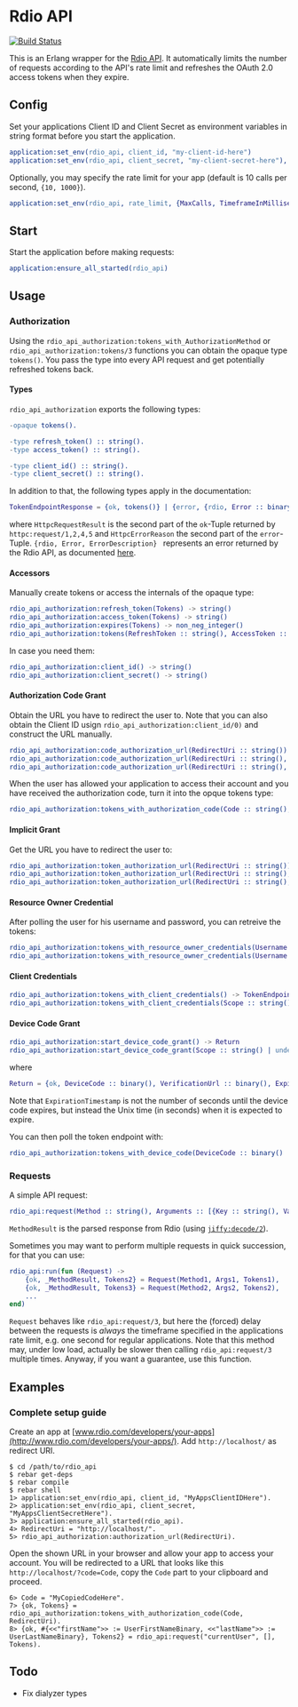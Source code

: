 # Rdio API

[![Build Status](https://travis-ci.org/luisgerhorst/rdio_api.svg)](https://travis-ci.org/luisgerhorst/rdio_api)

This is an Erlang wrapper for the [Rdio API](http://www.rdio.com/developers/). It automatically limits the number of requests according to the API's rate limit and refreshes the OAuth 2.0 access tokens when they expire.

## Config

Set your applications Client ID and Client Secret as environment variables in string format before you start the application.

```erl
application:set_env(rdio_api, client_id, "my-client-id-here")
application:set_env(rdio_api, client_secret, "my-client-secret-here"),
```

Optionally, you may specify the rate limit for your app (default is 10 calls per second, `{10, 1000}`).

```erl
application:set_env(rdio_api, rate_limit, {MaxCalls, TimeframeInMilliseconds})
```

## Start

Start the application before making requests:

```erl
application:ensure_all_started(rdio_api)
```

## Usage

### Authorization

Using the `rdio_api_authorization:tokens_with_AuthorizationMethod` or `rdio_api_authorization:tokens/3` functions you can obtain the opaque type `tokens()`. You pass the type into every API request and get potentially refreshed tokens back.

#### Types

`rdio_api_authorization` exports the following types:

```erl
-opaque tokens().

-type refresh_token() :: string().
-type access_token() :: string().

-type client_id() :: string().
-type client_secret() :: string().
```

In addition to that, the following types apply in the documentation:

```erl
TokenEndpointResponse = {ok, tokens()} | {error, {rdio, Error :: binary(), ErrorDescription :: binary()} | {unexpected_response, HttpcRequestResult} | {httpc, HttpcErrorReason}}
```

where `HttpcRequestResult` is the second part of the `ok`-Tuple returned by `httpc:request/1,2,4,5` and `HttpcErrorReason` the second part of the `error`-Tuple. `{rdio, Error, ErrorDescription}
` represents an error returned by the Rdio API, as documented [here](http://www.rdio.com/developers/docs/web-service/oauth2/overview/ref-failure).

#### Accessors

Manually create tokens or access the internals of the opaque type:

```erl
rdio_api_authorization:refresh_token(Tokens) -> string()
rdio_api_authorization:access_token(Tokens) -> string()
rdio_api_authorization:expires(Tokens) -> non_neg_integer()
rdio_api_authorization:tokens(RefreshToken :: string(), AccessToken :: string(), ExpirationTimestamp :: non_neg_integer()) -> tokens()
```

In case you need them:

```erl
rdio_api_authorization:client_id() -> string()
rdio_api_authorization:client_secret() -> string()
```

#### Authorization Code Grant

Obtain the URL you have to redirect the user to. Note that you can also obtain the Client ID usign `rdio_api_authorization:client_id/0)` and construct the URL manually.

```erl
rdio_api_authorization:code_authorization_url(RedirectUri :: string()) -> string()
rdio_api_authorization:code_authorization_url(RedirectUri :: string(), Scope :: string() | undefined) -> string()
rdio_api_authorization:code_authorization_url(RedirectUri :: string(), Scope :: string() | undefined, State :: string() | undefined) -> string()
```

When the user has allowed your application to access their account and you have received the authorization code, turn it into the opque tokens type:

```erl
rdio_api_authorization:tokens_with_authorization_code(Code :: string(), RedirectUri :: string()) -> TokenEndpointResponse
```

#### Implicit Grant

Get the URL you have to redirect the user to:

```erl
rdio_api_authorization:token_authorization_url(RedirectUri :: string()) -> string()
rdio_api_authorization:token_authorization_url(RedirectUri :: string(), Scope :: string() | undefined) -> string()
rdio_api_authorization:token_authorization_url(RedirectUri :: string(), Scope :: string() | undefined, State :: string() | undefined) -> string()
```

#### Resource Owner Credential

After polling the user for his username and password, you can retreive the tokens:

```erl
rdio_api_authorization:tokens_with_resource_owner_credentials(Username :: string(), Password :: string()) -> TokenEndpointResponse
rdio_api_authorization:tokens_with_resource_owner_credentials(Username :: string(), Password :: string(), Scope :: string() | undefined) -> TokenEndpointResponse
```

#### Client Credentials

```erl
rdio_api_authorization:tokens_with_client_credentials() -> TokenEndpointResponse
rdio_api_authorization:tokens_with_client_credentials(Scope :: string() | undefined) -> TokenEndpointResponse
```

#### Device Code Grant

```erl
rdio_api_authorization:start_device_code_grant() -> Return
rdio_api_authorization:start_device_code_grant(Scope :: string() | undefined) -> Return
```

where

```erl
Return = {ok, DeviceCode :: binary(), VerificationUrl :: binary(), ExpirationTimestamp, PollingInterval} | {error, {unexpected_response, HttpcRequestResult} | {httpc, HttpcErrorReason}}
```

Note that `ExpirationTimestamp` is not the number of seconds until the device code expires, but instead the Unix time (in seconds) when it is expected to expire.

You can then poll the token endpoint with:

```erl
rdio_api_authorization:tokens_with_device_code(DeviceCode :: binary() | string()) -> TokenEndpointResponse
```

### Requests

A simple API request:

```erl
rdio_api:request(Method :: string(), Arguments :: [{Key :: string(), Value :: string()}], Tokens :: tokens()) -> {ok, MethodResult :: map(), NewTokens :: tokens()} | {error, #{ErrorType => ErrorReason} | #{tokens => NewTokens, ErrorType => ErrorReason}}
```

`MethodResult` is the parsed response from Rdio (using [`jiffy:decode/2`](https://github.com/davisp/jiffy#jiffydecode12)).

Sometimes you may want to perform multiple requests in quick succession, for that you can use:

```erl
rdio_api:run(fun (Request) ->
    {ok, _MethodResult, Tokens2} = Request(Method1, Args1, Tokens1),
    {ok, _MethodResult, Tokens3} = Request(Method2, Args2, Tokens2),
    ...
end)
```

`Request` behaves like `rdio_api:request/3`, but here the (forced) delay between the requests is _always_ the timeframe specified in the applications rate limit, e.g. one second for regular applications. Note that this method may, under low load, actually be slower then calling `rdio_api:request/3` multiple times. Anyway, if you want a guarantee, use this function.

## Examples

### Complete setup guide

Create an app at [www.rdio.com/developers/your-apps](http://www.rdio.com/developers/your-apps/). Add `http://localhost/` as redirect URI.

```
$ cd /path/to/rdio_api
$ rebar get-deps
$ rebar compile
$ rebar shell
1> application:set_env(rdio_api, client_id, "MyAppsClientIDHere").
2> application:set_env(rdio_api, client_secret, "MyAppsClientSecretHere").
3> application:ensure_all_started(rdio_api).
4> RedirectUri = "http://localhost/".
5> rdio_api_authorization:authorization_url(RedirectUri).
```

Open the shown URL in your browser and allow your app to access your account. You will be redirected to a URL that looks like this `http://localhost/?code=Code`, copy the `Code` part to your clipboard and proceed.

```
6> Code = "MyCopiedCodeHere".
7> {ok, Tokens} = rdio_api_authorization:tokens_with_authorization_code(Code, RedirectUri).
8> {ok, #{<<"firstName">> := UserFirstNameBinary, <<"lastName">> := UserLastNameBinary}, Tokens2} = rdio_api:request("currentUser", [], Tokens).
```

## Todo

- Fix dialyzer types
